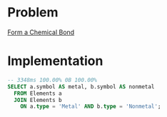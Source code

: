 # Problem

[Form a Chemical Bond](https://leetcode.com/problems/form-a-chemical-bond/)

# Implementation

```sql
-- 3348ms 100.00% 0B 100.00%
SELECT a.symbol AS metal, b.symbol AS nonmetal
  FROM Elements a
  JOIN Elements b
    ON a.type = 'Metal' AND b.type = 'Nonmetal';    
```
